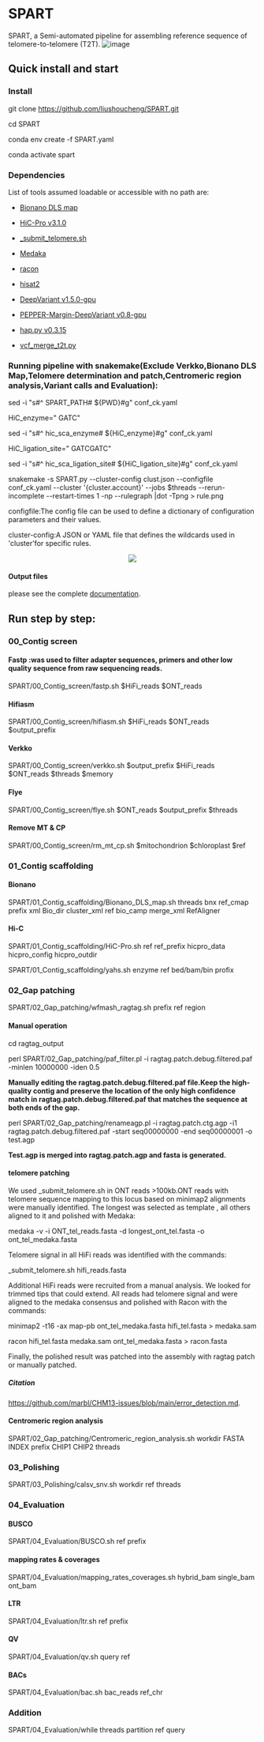 # SPART
SPART, a Semi-automated pipeline for assembling reference sequence of telomere-to-telomere (T2T). 
![image](https://github.com/liushoucheng/SPART/blob/main/pic/pipeline.jpg)

## Quick install and start
### Install
git clone https://github.com/liushoucheng/SPART.git

cd SPART

conda env create -f SPART.yaml

conda activate spart

### Dependencies

List of tools assumed loadable or accessible with no path are:

* [Bionano DLS map]( https://bionano.com)

* [HiC-Pro v3.1.0]( https://github.com/nservant/HiC-Pro)

* [_submit_telomere.sh]( https://github.com/VGP/vgp-assembly/blob/master/pipeline/telomere/_submit_telomere.sh)

* [Medaka]( https://anaconda.org/bioconda/medaka)

* [racon]( https://anaconda.org/bioconda/racon)

* [hisat2]( https://github.com/DaehwanKimLab/hisat2)

* [DeepVariant v1.5.0-gpu]( https://github.com/google/deepvariant)

* [PEPPER-Margin-DeepVariant v0.8-gpu]( https://github.com/kishwarshafin/pepper)

* [hap.py v0.3.15]( https://github.com/Illumina/hap.py)

* [vcf_merge_t2t.py](https://github.com/kishwarshafin/T2T_polishing_scripts/blob/master/polishing_merge_script/vcf_merge_t2t.py)

### Running pipeline with snakemake(Exclude Verkko,Bionano DLS Map,Telomere determination and patch,Centromeric region analysis,Variant calls and Evaluation):

sed -i "s#^ SPART_PATH# ${PWD}#g" conf_ck.yaml

HiC_enzyme=" GATC"

sed -i "s#^ hic_sca_enzyme# ${HiC_enzyme}#g" conf_ck.yaml

HiC_ligation_site=" GATCGATC"

sed -i "s#^ hic_sca_ligation_site# ${HiC_ligation_site}#g" conf_ck.yaml

snakemake -s SPART.py --cluster-config clust.json --configfile conf_ck.yaml --cluster '{cluster.account}' --jobs $threads --rerun-incomplete --restart-times 1 -np --rulegraph |dot -Tpng > rule.png

configfile:The config file can be used to define a dictionary of configuration parameters and their values.

cluster-config:A JSON or YAML file that defines the wildcards used in 'cluster'for specific rules.
<div align=center>
<img src="https://github.com/liushoucheng/SPART/blob/main/pic/rule.png">
</div>

#### Output files
please see the complete [documentation]( https://github.com/liushoucheng/SPART/tree/main/exmple).

## Run step by step:

### 00_Contig screen
#### Fastp :was used to filter adapter sequences, primers and other low quality sequence from raw sequencing reads.
SPART/00_Contig_screen/fastp.sh $HiFi_reads $ONT_reads
#### Hifiasm
SPART/00_Contig_screen/hifiasm.sh $HiFi_reads $ONT_reads $output_prefix
#### Verkko
SPART/00_Contig_screen/verkko.sh $output_prefix $HiFi_reads $ONT_reads $threads $memory
#### Flye
SPART/00_Contig_screen/flye.sh $ONT_reads $output_prefix $threads
#### Remove MT & CP
SPART/00_Contig_screen/rm_mt_cp.sh $mitochondrion $chloroplast $ref
### 01_Contig scaffolding
#### Bionano
SPART/01_Contig_scaffolding/Bionano_DLS_map.sh threads bnx ref_cmap prefix xml Bio_dir cluster_xml ref bio_camp merge_xml RefAligner
#### Hi-C
SPART/01_Contig_scaffolding/HiC-Pro.sh ref ref_prefix hicpro_data hicpro_config hicpro_outdir

SPART/01_Contig_scaffolding/yahs.sh enzyme ref bed/bam/bin profix
### 02_Gap patching
SPART/02_Gap_patching/wfmash_ragtag.sh prefix ref region

#### Manual operation

cd ragtag_output

perl SPART/02_Gap_patching/paf_filter.pl -i ragtag.patch.debug.filtered.paf -minlen 10000000 -iden 0.5

**Manually editing the ragtag.patch.debug.filtered.paf file.Keep the high-quality contig and preserve the location of the only high confidence match in ragtag.patch.debug.filtered.paf that matches the sequence at both ends of the gap.**

perl SPART/02_Gap_patching/renameagp.pl -i ragtag.patch.ctg.agp -i1 ragtag.patch.debug.filtered.paf -start seq00000000 -end seq00000001 -o test.agp

**Test.agp is merged into ragtag.patch.agp and fasta is generated.**

#### telomere patching
We used _submit_telomere.sh in ONT reads >100kb.ONT reads with telomere sequence mapping to this locus based on minimap2 alignments were manually identified. The longest was selected as template , all others aligned to it and polished with Medaka:

medaka -v -i ONT_tel_reads.fasta -d longest_ont_tel.fasta -o ont_tel_medaka.fasta

Telomere signal in all HiFi reads was identified with the commands:

_submit_telomere.sh hifi_reads.fasta

Additional HiFi reads were recruited from a manual analysis. We looked for trimmed tips that could extend. All reads had telomere signal and were aligned to the medaka consensus and polished with Racon with the commands:

minimap2 -t16 -ax map-pb ont_tel_medaka.fasta hifi_tel.fasta > medaka.sam

racon hifi_tel.fasta medaka.sam ont_tel_medaka.fasta > racon.fasta

Finally, the polished result was patched into the assembly with ragtag patch or manually patched.
##### Citation
https://github.com/marbl/CHM13-issues/blob/main/error_detection.md.
#### Centromeric region analysis

SPART/02_Gap_patching/Centromeric_region_analysis.sh workdir FASTA INDEX prefix CHIP1 CHIP2 threads

### 03_Polishing
SPART/03_Polishing/calsv_snv.sh workdir ref threads
### 04_Evaluation
#### BUSCO
SPART/04_Evaluation/BUSCO.sh ref prefix
#### mapping rates & coverages
SPART/04_Evaluation/mapping_rates_coverages.sh hybrid_bam single_bam ont_bam
#### LTR
SPART/04_Evaluation/ltr.sh ref prefix
#### QV
SPART/04_Evaluation/qv.sh query ref
#### BACs
SPART/04_Evaluation/bac.sh bac_reads ref_chr
### Addition
SPART/04_Evaluation/while threads partition ref query

